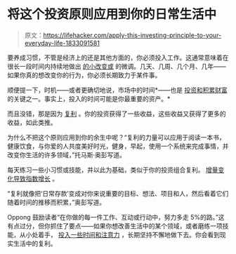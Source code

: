 # 将这个投资原则应用到你的日常生活中

> 原文：<https://lifehacker.com/apply-this-investing-principle-to-your-everyday-life-1833091581>

要养成习惯，不管是经济上的还是其他方面的，你必须投入工作。这通常意味着在很长一段时间内持续地做出 [的小改变或](https://twocents.lifehacker.com/how-to-balance-your-short-and-long-term-financial-goal-1830853590) 的微调。几天、几周、几个月、几年——如果你真的想改变你的行为，你必须长期致力于某件事。



顺便提一下，时机——或者更确切地说，市场中的时间*——也是 [投资和积累财富](https://twocents.lifehacker.com/your-finances-should-be-boring-1823831040) 的关键之一。事实上，投入的时间可能是你最重要的资产。*

而且没错，那是因为 [复利](https://lifehacker.com/the-fastest-way-to-save-1-million-1829372702) 。你的投资获得了一些收益，这些收益又获得了更多的收益，如此类推。

为什么不把这个原则应用到你的余生中呢？“复利的力量可以应用于阅读一本书，健康饮食，与你爱的人共度美好时光，健身，早起，使用一个系统来完成事情，并改变你生活的许多领域，”托马斯·奥彭写道。

每天练习一些小习惯或技能，并以此为基础，类似于你的投资组合复利。 [增量变化导致指数增长](https://lifehacker.com/take-yo-yo-mas-advice-on-learning-incrementally-1828682697) 。

“复利就像把‘日常存款’变成对你来说重要的目标、想法、项目和人，然后看着它们随着时间的推移而积累，”奥彭写道。

Oppong 鼓励读者“在你做的每一件工作、互动或行动中，努力多走 5%的路。”这有点过分，但你抓住了要点——如果你想改善生活中的某个领域，或者磨练一项技能，从小处着手， [投入一些时间和注意力](https://twocents.lifehacker.com/how-are-you-investing-in-yourself-this-year-1828021163) ，长期坚持不懈地做下去。你会看到现实生活中的复利。